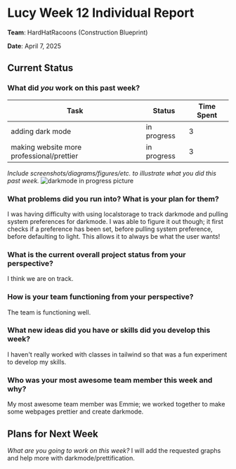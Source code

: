 # Lucy Week 12 Individual Report

**Team**: HardHatRacoons (Construction Blueprint)

**Date**:  April 7, 2025

## Current Status

### What did _you_ work on this past week?

| Task                              | Status    | Time Spent | 
| --------------------------------- | --------- | ---------- |
|  adding dark mode   | in progress | 3 |
|  making website more professional/prettier  |  in progress  |  3  |

*Include screenshots/diagrams/figures/etc. to illustrate what you did this past week.*
![darkmode in progress picture](./images/lucy-darkmode.png)

### What problems did you run into? What is your plan for them?
I was having difficulty with using localstorage to track darkmode and pulling system preferences for darkmode. I was able to figure it out though; it first checks if a preference has been set, before pulling system preference, before defaulting to light. This allows it to always be what the user wants! 

### What is the current overall project status from your perspective? 
I think we are on track.


### How is your team functioning from your perspective?
The team is functioning well.


### What new ideas did you have or skills did you develop this week?
I haven't really worked with classes in tailwind so that was a fun experiment to develop my skills.


### Who was your most awesome team member this week and why?
My most awesome team member was Emmie; we worked together to make some webpages prettier and create darkmode.

## Plans for Next Week

*What are you going to work on this week?*
I will add the requested graphs and help more with darkmode/prettification.

